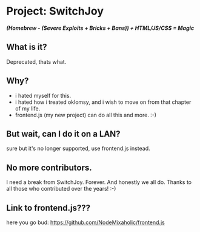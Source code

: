 # Project: SwitchJoy
***(Homebrew - (Severe Exploits + Bricks + Bans)) + HTML/JS/CSS = Magic***


## What is it?

Deprecated, thats what. 

## Why?

* i hated myself for this.
* i hated how i treated oklomsy, and i wish to move on from that chapter of my life.
* frontend.js (my new project) can do all this and more. :-)

## But wait, can I do it on a LAN?

sure but it's no longer supported, use frontend.js instead.

## No more contributors.
I need a break from SwitchJoy. Forever. And honestly we all do. Thanks to all those who contributed over the years! :-)

## Link to frontend.js???

here you go bud: https://github.com/NodeMixaholic/frontend.js
